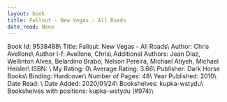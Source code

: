 ```yaml
---
layout: book
title: Fallout - New Vegas - All Roads
date_read: None
---
```


Book Id: 9538488\ 
Title: Fallout: New Vegas - All Roads\ 
Author: Chris Avellone\ 
Author l-f: Avellone, Chris\ 
Additional Authors: Jean Diaz, Wellinton Alves, Belardino Brabo, Nelson Pereira, Michael Atiyeh, Michael Heisler\ 
ISBN: \ 
My Rating: 0\ 
Average Rating: 3.66\ 
Publisher: Dark Horse Books\ 
Binding: Hardcover\ 
Number of Pages: 48\ 
Year Published: 2010\ 
Date Read: \ 
Date Added: 2020/01/24\ 
Bookshelves: kupka-wstydu\ 
Bookshelves with positions: kupka-wstydu (#974)\ 

